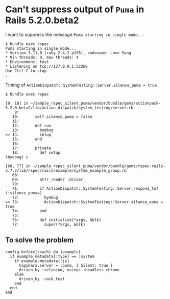 # Can't suppress output of `Puma` in Rails 5.2.0.beta2

I want to suppress the message `Puma starting in single mode...`

```
$ bundle exec rspec
Puma starting in single mode...
* Version 3.11.0 (ruby 2.4.2-p198), codename: Love Song
* Min threads: 0, max threads: 4
* Environment: test
* Listening on tcp://127.0.0.1:52268
Use Ctrl-C to stop
..
```

Timing of `ActionDispatch::SystemTesting::Server.silence_puma = true`

```
$ bundle exec rspec

[9, 18] in ~/sample_rspec_silent_puma/vendor/bundle/gems/actionpack-5.2.0.beta2/lib/action_dispatch/system_testing/server.rb
    9:
   10:       self.silence_puma = false
   11:
   12:       def run
   13:         byebug
=> 14:         setup
   15:       end
   16:
   17:       private
   18:         def setup
(byebug) c

[68, 77] in ~/sample_rspec_silent_puma/vendor/bundle/gems/rspec-rails-3.7.2/lib/rspec/rails/example/system_example_group.rb
   68:
   69:         attr_reader :driver
   70:
   71:         if ActionDispatch::SystemTesting::Server.respond_to?(:silence_puma=)
   72:           byebug
=> 73:           ActionDispatch::SystemTesting::Server.silence_puma = true
   74:         end
   75:
   76:         def initialize(*args, &blk)
   77:           super(*args, &blk)
```

## To solve the problem

```
config.before(:each) do |example|
  if example.metadata[:type] == :system
    if example.metadata[:js]
      Capybara.server = :puma, { Silent: true }
      driven_by :selenium, using: :headless_chrome
    else
      driven_by :rack_test
    end
  end
end
```
